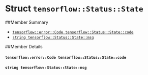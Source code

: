 # Struct `tensorflow::Status::State` <a class="md-anchor" id="AUTOGENERATED-struct--tensorflow--status--state-"></a>





##Member Summary <a class="md-anchor" id="AUTOGENERATED-member-summary"></a>

* [`tensorflow::error::Code tensorflow::Status::State::code`](#tensorflow_error_Code_tensorflow_Status_State_code)
* [`string tensorflow::Status::State::msg`](#string_tensorflow_Status_State_msg)

##Member Details <a class="md-anchor" id="AUTOGENERATED-member-details"></a>

#### `tensorflow::error::Code tensorflow::Status::State::code` <a class="md-anchor" id="tensorflow_error_Code_tensorflow_Status_State_code"></a>





#### `string tensorflow::Status::State::msg` <a class="md-anchor" id="string_tensorflow_Status_State_msg"></a>





